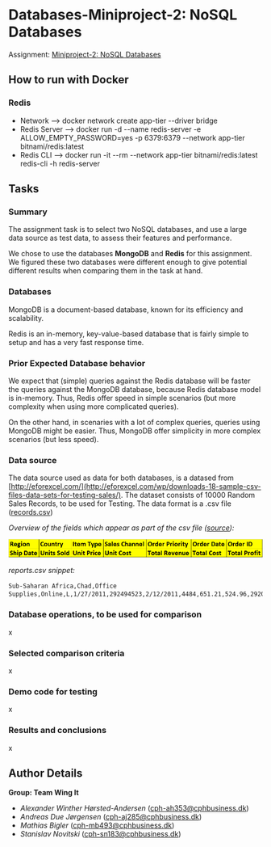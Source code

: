# Databases-Miniproject-2: NoSQL Databases

Assignment: [Miniproject-2: NoSQL Databases](https://app.peergrade.io/assignment/8ea20245-6b73-4a9f-b681-884725737eea/attachment)

## How to run with Docker

### Redis
- Network --> docker network create app-tier --driver bridge
- Redis Server --> docker run -d --name redis-server -e ALLOW_EMPTY_PASSWORD=yes -p 6379:6379 --network app-tier bitnami/redis:latest
- Redis CLI --> docker run -it --rm  --network app-tier bitnami/redis:latest redis-cli -h redis-server

## Tasks 

### Summary

The assignment task is to select two NoSQL databases, and use a large data source as test data, to assess their features and performance.

We chose to use the databases **MongoDB** and **Redis** for this assignment. We figured these two databases were different enough to give potential different results when comparing them in the task at hand.  

### Databases 
MongoDB is a document-based database, known for its efficiency and scalability.

Redis is an in-memory, key-value-based database that is fairly simple to setup and has a very fast response time. 

### Prior Expected Database behavior

We expect that (simple) queries against the Redis database will be faster the queries against the MongoDB database, because Redis database model is in-memory. Thus, Redis offer speed in simple scenarios (but more complexity when using more complicated queries).

On the other hand, in scenaries with a lot of complex queries, queries using MongoDB might be easier. Thus, MongoDB offer simplicity in more complex scenarios (but less speed).


### Data source

The data source used as data for both databases, is a datased from [http://eforexcel.com/](http://eforexcel.com/wp/downloads-18-sample-csv-files-data-sets-for-testing-sales/). The dataset consists of 10000 Random Sales Records, to be used for Testing. The data format is a .csv file ([records.csv](records.csv))


*Overview of the fields which appear as part of the csv file ([source](http://eforexcel.com/wp/downloads-18-sample-csv-files-data-sets-for-testing-sales/)):*

![Fields](/images/fields.png)

*reports.csv snippet:*

```
Sub-Saharan Africa,Chad,Office Supplies,Online,L,1/27/2011,292494523,2/12/2011,4484,651.21,524.96,2920025.64,2353920.64,566105.00
```

### Database operations, to be used for comparison

x

### Selected comparison criteria

x

### Demo code for testing

x

### Results and conclusions

x

## Author Details

**Group: Team Wing It**
- *Alexander Winther Hørsted-Andersen* (cph-ah353@cphbusiness.dk)
- *Andreas Due Jørgensen* (cph-aj285@cphbusiness.dk)
- *Mathias Bigler* (cph-mb493@cphbusiness.dk)
- *Stanislav Novitski* (cph-sn183@cphbusiness.dk)